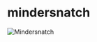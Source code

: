# mindersnatch
![Mindersnatch](https://github.com/harshith331/mindersnatch/workflows/Mindersnatch/badge.svg)

